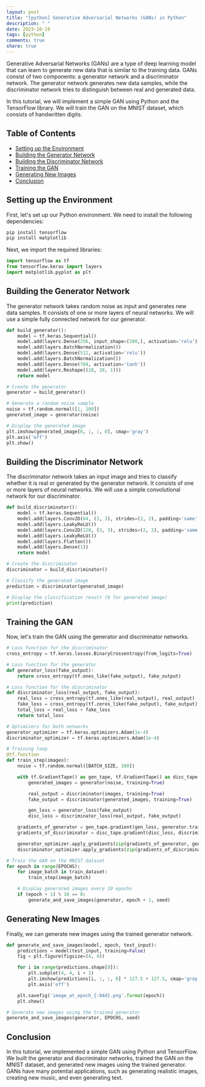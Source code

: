 ```yaml
---
layout: post
title: "[python] Generative Adversarial Networks (GANs) in Python"
description: " "
date: 2023-10-19
tags: [python]
comments: true
share: true
---
```


Generative Adversarial Networks (GANs) are a type of deep learning model that can learn to generate new data that is similar to the training data. GANs consist of two components: a generator network and a discriminator network. The generator network generates new data samples, while the discriminator network tries to distinguish between real and generated data.

In this tutorial, we will implement a simple GAN using Python and the TensorFlow library. We will train the GAN on the MNIST dataset, which consists of handwritten digits.

## Table of Contents

- [Setting up the Environment](#setting-up-the-environment)
- [Building the Generator Network](#building-the-generator-network)
- [Building the Discriminator Network](#building-the-discriminator-network)
- [Training the GAN](#training-the-gan)
- [Generating New Images](#generating-new-images)
- [Conclusion](#conclusion)

## Setting up the Environment

First, let's set up our Python environment. We need to install the following dependencies:

```python
pip install tensorflow
pip install matplotlib
```

Next, we import the required libraries:

```python
import tensorflow as tf
from tensorflow.keras import layers
import matplotlib.pyplot as plt
```

## Building the Generator Network

The generator network takes random noise as input and generates new data samples. It consists of one or more layers of neural networks. We will use a simple fully connected network for our generator.

```python
def build_generator():
    model = tf.keras.Sequential()
    model.add(layers.Dense(256, input_shape=(100,), activation='relu'))
    model.add(layers.BatchNormalization())
    model.add(layers.Dense(512, activation='relu'))
    model.add(layers.BatchNormalization())
    model.add(layers.Dense(784, activation='tanh'))
    model.add(layers.Reshape((28, 28, 1)))
    return model

# Create the generator
generator = build_generator()

# Generate a random noise sample
noise = tf.random.normal([1, 100])
generated_image = generator(noise)

# Display the generated image
plt.imshow(generated_image[0, :, :, 0], cmap='gray')
plt.axis('off')
plt.show()
```

## Building the Discriminator Network

The discriminator network takes an input image and tries to classify whether it is real or generated by the generator network. It consists of one or more layers of neural networks. We will use a simple convolutional network for our discriminator.

```python
def build_discriminator():
    model = tf.keras.Sequential()
    model.add(layers.Conv2D(64, (3, 3), strides=(2, 2), padding='same', input_shape=(28, 28, 1)))
    model.add(layers.LeakyReLU())
    model.add(layers.Conv2D(128, (3, 3), strides=(2, 2), padding='same'))
    model.add(layers.LeakyReLU())
    model.add(layers.Flatten())
    model.add(layers.Dense(1))
    return model

# Create the discriminator
discriminator = build_discriminator()

# Classify the generated image
prediction = discriminator(generated_image)

# Display the classification result (0 for generated image)
print(prediction)
```

## Training the GAN

Now, let's train the GAN using the generator and discriminator networks.

```python
# Loss function for the discriminator
cross_entropy = tf.keras.losses.BinaryCrossentropy(from_logits=True)

# Loss function for the generator
def generator_loss(fake_output):
    return cross_entropy(tf.ones_like(fake_output), fake_output)

# Loss function for the discriminator
def discriminator_loss(real_output, fake_output):
    real_loss = cross_entropy(tf.ones_like(real_output), real_output)
    fake_loss = cross_entropy(tf.zeros_like(fake_output), fake_output)
    total_loss = real_loss + fake_loss
    return total_loss

# Optimizers for both networks
generator_optimizer = tf.keras.optimizers.Adam(1e-4)
discriminator_optimizer = tf.keras.optimizers.Adam(1e-4)

# Training loop
@tf.function
def train_step(images):
    noise = tf.random.normal([BATCH_SIZE, 100])

    with tf.GradientTape() as gen_tape, tf.GradientTape() as disc_tape:
        generated_images = generator(noise, training=True)

        real_output = discriminator(images, training=True)
        fake_output = discriminator(generated_images, training=True)

        gen_loss = generator_loss(fake_output)
        disc_loss = discriminator_loss(real_output, fake_output)

    gradients_of_generator = gen_tape.gradient(gen_loss, generator.trainable_variables)
    gradients_of_discriminator = disc_tape.gradient(disc_loss, discriminator.trainable_variables)

    generator_optimizer.apply_gradients(zip(gradients_of_generator, generator.trainable_variables))
    discriminator_optimizer.apply_gradients(zip(gradients_of_discriminator, discriminator.trainable_variables))

# Train the GAN on the MNIST dataset
for epoch in range(EPOCHS):
    for image_batch in train_dataset:
        train_step(image_batch)

    # Display generated images every 10 epochs
    if (epoch + 1) % 10 == 0:
        generate_and_save_images(generator, epoch + 1, seed)

```

## Generating New Images

Finally, we can generate new images using the trained generator network.

```python
def generate_and_save_images(model, epoch, test_input):
    predictions = model(test_input, training=False)
    fig = plt.figure(figsize=(4, 4))

    for i in range(predictions.shape[0]):
        plt.subplot(4, 4, i + 1)
        plt.imshow(predictions[i, :, :, 0] * 127.5 + 127.5, cmap='gray')
        plt.axis('off')

    plt.savefig('image_at_epoch_{:04d}.png'.format(epoch))
    plt.show()

# Generate new images using the trained generator
generate_and_save_images(generator, EPOCHS, seed)
```

## Conclusion

In this tutorial, we implemented a simple GAN using Python and TensorFlow. We built the generator and discriminator networks, trained the GAN on the MNIST dataset, and generated new images using the trained generator. GANs have many potential applications, such as generating realistic images, creating new music, and even generating text.